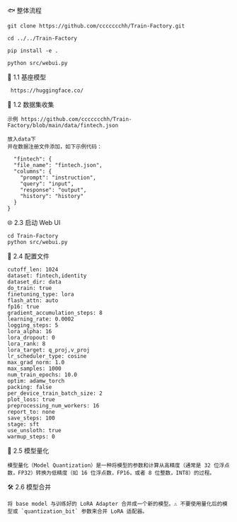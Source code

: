 🐟 整体流程

    git clone https://github.com/ccccccchh/Train-Factory.git

    cd ../../Train-Factory

    pip install -e .

    python src/webui.py


🦄 1.1 基座模型

     https://huggingface.co/

🦐 1.2 数据集收集

    示例 https://github.com/ccccccchh/Train-Factory/blob/main/data/fintech.json
  
    放入data下
    并在数据注册文件添加，如下示例代码：
  
      "fintech": {
      "file_name": "fintech.json",
      "columns": {
        "prompt": "instruction",
        "query": "input",
        "response": "output",
        "history": "history"
      }
    }
    
  
🌐 2.3 启动 Web UI

    cd Train-Factory
    python src/webui.py


🦓 2.4 配置文件

    cutoff_len: 1024
    dataset: fintech,identity
    dataset_dir: data
    do_train: true
    finetuning_type: lora
    flash_attn: auto
    fp16: true
    gradient_accumulation_steps: 8
    learning_rate: 0.0002
    logging_steps: 5
    lora_alpha: 16
    lora_dropout: 0
    lora_rank: 8
    lora_target: q_proj,v_proj
    lr_scheduler_type: cosine
    max_grad_norm: 1.0
    max_samples: 1000
    num_train_epochs: 10.0
    optim: adamw_torch
    packing: false
    per_device_train_batch_size: 2
    plot_loss: true
    preprocessing_num_workers: 16
    report_to: none
    save_steps: 100
    stage: sft
    use_unsloth: true
    warmup_steps: 0
    

🔢 2.5 模型量化

    模型量化（Model Quantization）是一种将模型的参数和计算从高精度（通常是 32 位浮点数，FP32）转换为低精度（如 16 位浮点数，FP16，或者 8 位整数，INT8）的过程。
    

🛠️ 2.6 模型合并

    将 base model 与训练好的 LoRA Adapter 合并成一个新的模型。⚠️ 不要使用量化后的模型或 `quantization_bit` 参数来合并 LoRA 适配器。
